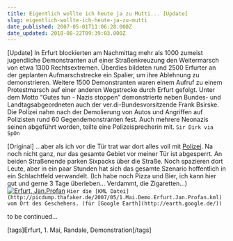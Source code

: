 ```yaml
---
title: Eigentlich wollte ich heute ja zu Mutti... [Update]
slug: eigentlich-wollte-ich-heute-ja-zu-mutti
date_published: 2007-05-01T11:06:28.000Z
date_updated: 2018-08-22T09:39:03.000Z
---
```


[Update] In Erfurt blockierten am Nachmittag mehr als 1000 zumeist jugendliche Demonstranten auf einer Straßenkreuzung den Weitermarsch von etwa 1300 Rechtsextremen. Überdies bildeten rund 2500 Erfurter an der geplanten Aufmarschstrecke ein Spalier, um ihre Ablehnung zu demonstrieren. Weitere 1500 Demonstranten waren einem Aufruf zu einem Protestmarsch auf einer anderen Wegstrecke durch Erfurt gefolgt. Unter dem Motto “Gutes tun - Nazis stoppen” demonstrierte neben Bundes- und Landtagsabgeordneten auch der ver.di-Bundesvorsitzende Frank Bsirske. Die Polizei nahm nach der Demolierung von Autos und Angriffen auf Polizisten rund 60 Gegendemonstranten fest. Auch mehrere Neonazis seinen abgeführt worden, teilte eine Polizeisprecherin mit.
`Sir Dirk via SpOn`

[Original] ...aber als ich vor die Tür trat war dort alles voll mit [Polizei](__GHOST_URL__/30/erfurt-was-geht-am-ersten-mai/). Na noch nicht ganz, nur das gesamte Gebiet vor meiner Tür ist abgesperrt. An beiden Straßenende parken Sixpacks über die Straße. Noch spazieren dort Leute, aber in ein paar Stunden hat sich das gesamte Szenario hoffentlich in ein Schlachtfeld verwandelt. (Ich habe noch Pizza und Bier, ich kann hier gut und gerne 3 Tage überleben... Verdammt, die Zigaretten...)
[![Erfurt, Jan.Profan](//img296.imageshack.us/img296/4919/geef1maive3.jpg)](http://img296.imageshack.us/img296/4919/geef1maive3.jpg)
`Hier die [KML Datei](http://picdump.thafaker.de/2007/05/1.Mai.Demo.Erfurt.Jan.Profan.kml) vom Ort des Geschehens. (für [Google Earth](http://earth.google.de/))`

to be continued...

[tags]Erfurt, 1. Mai, Randale, Demonstration[/tags]

